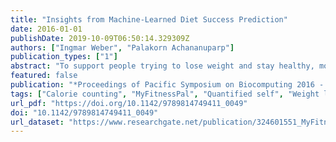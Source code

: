 ```yaml
---
title: "Insights from Machine-Learned Diet Success Prediction"
date: 2016-01-01
publishDate: 2019-10-09T06:50:14.329309Z
authors: ["Ingmar Weber", "Palakorn Achananuparp"]
publication_types: ["1"]
abstract: "To support people trying to lose weight and stay healthy, more and more fitness apps have sprung up including the ability to track both calories intake and expenditure. Users of such apps are part of a wider “quantified self“ movement and many opt-in to publicly share their logged data. In this paper, we use public food diaries of more than 4,000 long-term active MyFitnessPal users to study the characteristics of a (un-)successful diet. Concretely, we train a machine learning model to predict repeatedly being over or under self-set daily calories goals and then look at which features contribute to the model's prediction. Our findings include both expected results, such as the token “mcdonalds” or the category “dessert” being indicative for being over the calories goal, but also less obvious ones such as the di erence between pork and poultry concerning dieting success, or the use of the “quick added calories” functionality being indicative of over-shooting calorie-wise. This study also hints at the feasibility of using such data for more in-depth data mining, e.g., looking at the interaction between consumed foods such as mixing protein- and carbohydrate-rich foods. To the best of our knowledge, this is the first systematic study of public food diaries."
featured: false
publication: "*Proceedings of Pacific Symposium on Biocomputing 2016 - PSB '16*"
tags: ["Calorie counting", "MyFitnessPal", "Quantified self", "Weight loss"]
url_pdf: "https://doi.org/10.1142/9789814749411_0049"
doi: "10.1142/9789814749411_0049"
url_dataset: "https://www.researchgate.net/publication/324601551_MyFitnessPal_Food_Diary_Dataset"
---
```


